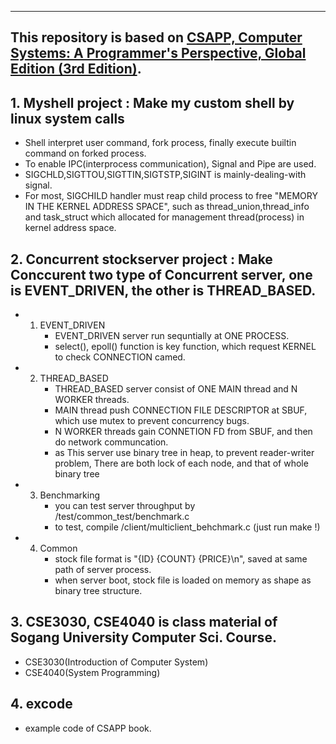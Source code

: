 
-------------------------------------------------------------
## This repository is based on [CSAPP, Computer Systems: A Programmer's Perspective, Global Edition (3rd Edition)](https://csapp.cs.cmu.edu/).

## 1. Myshell project : Make my custom shell by linux system calls
- Shell interpret user command, fork process, finally execute builtin command on forked process.
- To enable IPC(interprocess communication), Signal and Pipe are used.
- SIGCHLD,SIGTTOU,SIGTTIN,SIGTSTP,SIGINT is mainly-dealing-with signal.
- For most, SIGCHILD handler must reap child process to free "MEMORY IN THE KERNEL ADDRESS SPACE", such as thread_union,thread_info and task_struct which allocated for management thread(process) in kernel address space.

## 2. Concurrent stockserver project : Make Conccurent two type of Concurrent server, one is EVENT_DRIVEN, the other is THREAD_BASED.
* 1) EVENT_DRIVEN
        - EVENT_DRIVEN server run sequntially at ONE PROCESS.
        - select(), epoll() function is key function, which request KERNEL to check CONNECTION camed.
* 2) THREAD_BASED
        - THREAD_BASED server consist of ONE MAIN thread and N WORKER threads.
        - MAIN thread push CONNECTION FILE DESCRIPTOR at SBUF, which use mutex to prevent concurrency bugs.
        - N WORKER threads gain CONNETION FD from SBUF, and then do network communcation.
        - as This server use binary tree in heap, to prevent reader-writer problem, There are both lock of each node, and that of whole binary tree
* 3) Benchmarking
        - you can test server throughput by /test/common_test/benchmark.c
        - to test, compile /client/multiclient_behchmark.c (just run make !)
* 4) Common
        - stock file format is "{ID} {COUNT} {PRICE}\n", saved at same path of server process.
        - when server boot, stock file is loaded on memory as shape as binary tree structure.

## 3. CSE3030, CSE4040 is class material of Sogang University Computer Sci. Course.
- CSE3030(Introduction of Computer System)
- CSE4040(System Programming)

## 4. excode
- example code of CSAPP book.
